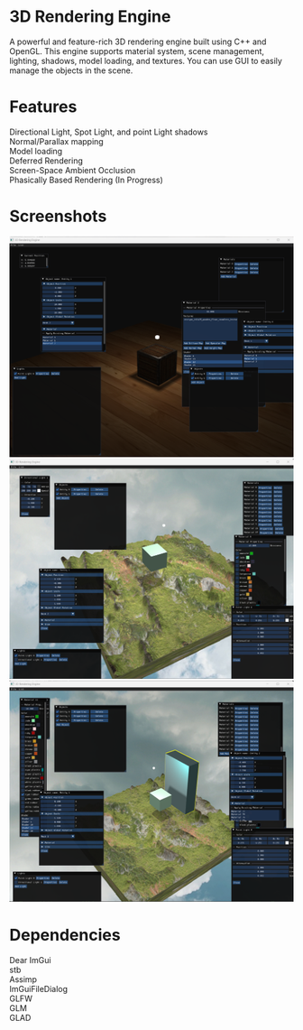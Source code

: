 # 3D Rendering Engine
A powerful and feature-rich 3D rendering engine built using C++ and OpenGL. This engine supports material system, scene management, lighting, shadows, model loading, and textures.
You can use GUI to easily manage the objects in the scene.

# Features
Directional Light, Spot Light, and point Light shadows  
Normal/Parallax mapping  
Model loading  
Deferred Rendering  
Screen-Space Ambient Occlusion  
Phasically Based Rendering (In Progress)  

# Screenshots
![container](screenshots/container.PNG)
![terrain](screenshots/terrain0.PNG)
![terrain](screenshots/terrain1.PNG)

# Dependencies
Dear ImGui  
stb  
Assimp  
ImGuiFileDialog  
GLFW  
GLM  
GLAD  
